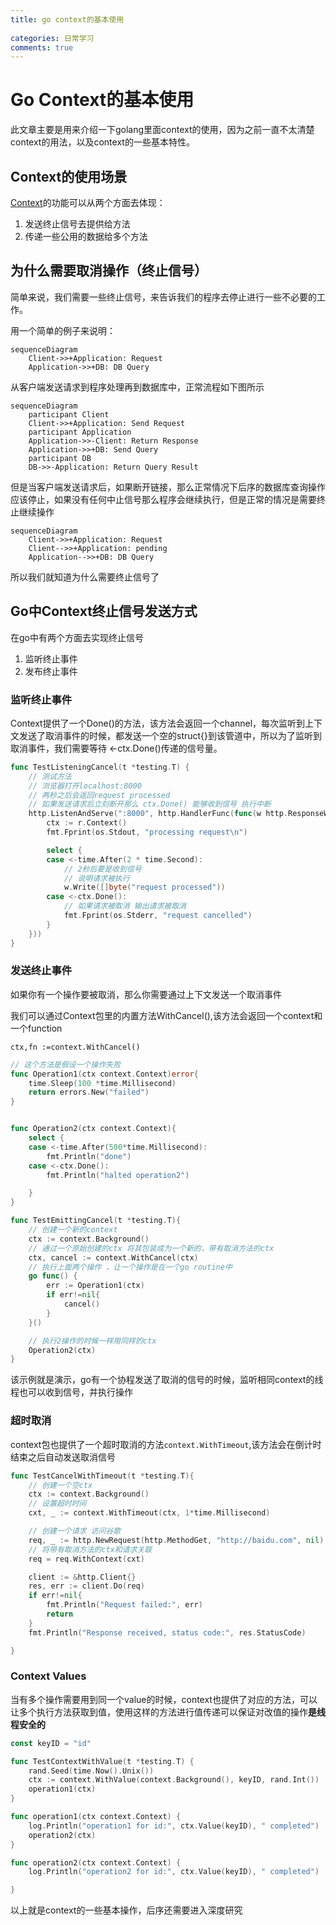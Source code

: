 ```yaml
---
title: go context的基本使用
 
categories: 日常学习
comments: true
---
```


# Go Context的基本使用

此文章主要是用来介绍一下golang里面context的使用，因为之前一直不太清楚context的用法，以及context的一些基本特性。

<!--more-->

## Context的使用场景

[Context](https://pkg.go.dev/context#Context)的功能可以从两个方面去体现：

1. 发送终止信号去提供给方法
2. 传递一些公用的数据给多个方法

## 为什么需要取消操作（终止信号）

简单来说，我们需要一些终止信号，来告诉我们的程序去停止进行一些不必要的工作。

用一个简单的例子来说明：

```mermaid
sequenceDiagram
    Client->>+Application: Request
    Application->>+DB: DB Query
```



从客户端发送请求到程序处理再到数据库中，正常流程如下图所示

```mermaid
sequenceDiagram
    participant Client
    Client->>+Application: Send Request
    participant Application
    Application->>-Client: Return Response
    Application->>+DB: Send Query
    participant DB
    DB->>-Application: Return Query Result
```

但是当客户端发送请求后，如果断开链接，那么正常情况下后序的数据库查询操作应该停止，如果没有任何中止信号那么程序会继续执行，但是正常的情况是需要终止继续操作

```mermaid
sequenceDiagram
    Client->>+Application: Request
    Client-->>+Application: pending
    Application-->>+DB: DB Query
```

所以我们就知道为什么需要终止信号了

## Go中Context终止信号发送方式

在go中有两个方面去实现终止信号

1. 监听终止事件
2. 发布终止事件

### 监听终止事件

Context提供了一个Done()的方法，该方法会返回一个channel，每次监听到上下文发送了取消事件的时候，都发送一个空的struct{}到该管道中，所以为了监听到取消事件，我们需要等待 <-ctx.Done()传递的信号量。

```Go
func TestListeningCancel(t *testing.T) {
	// 测试方法
	// 浏览器打开localhost:8000
	// 两秒之后会返回request processed
	// 如果发送请求后立刻断开那么 ctx.Done() 能够收到信号 执行中断
	http.ListenAndServe(":8000", http.HandlerFunc(func(w http.ResponseWriter, r *http.Request) {
		ctx := r.Context()
		fmt.Fprint(os.Stdout, "processing request\n")

		select {
		case <-time.After(2 * time.Second):
			// 2秒后要是收到信号
			// 说明请求被执行
			w.Write([]byte("request processed"))
		case <-ctx.Done():
			// 如果请求被取消 输出请求被取消
			fmt.Fprint(os.Stderr, "request cancelled")
		}
	}))
}

```

### 发送终止事件

如果你有一个操作要被取消，那么你需要通过上下文发送一个取消事件

我们可以通过Context包里的内置方法WithCancel(),该方法会返回一个context和一个function

`ctx,fn :=context.WithCancel()`

```go
// 这个方法是假设一个操作失败
func Operation1(ctx context.Context)error{
	time.Sleep(100 *time.Millisecond)
	return errors.New("failed")
}


func Operation2(ctx context.Context){
	select {
	case <-time.After(500*time.Millisecond):
		fmt.Println("done")
	case <-ctx.Done():
		fmt.Println("halted operation2")

	}
}

func TestEmittingCancel(t *testing.T){
	// 创建一个新的context
	ctx := context.Background()
	// 通过一个原始创建的ctx 将其包装成为一个新的，带有取消方法的ctx
	ctx, cancel := context.WithCancel(ctx)
	// 执行上面两个操作 ，让一个操作是在一个go routine中
	go func() {
		err := Operation1(ctx)
		if err!=nil{
			cancel()
		}
	}()

	// 执行2操作的时候一样用同样的ctx
	Operation2(ctx)
}
```

该示例就是演示，go有一个协程发送了取消的信号的时候，监听相同context的线程也可以收到信号，并执行操作

### 超时取消

context包也提供了一个超时取消的方法`context.WithTimeout`,该方法会在倒计时结束之后自动发送取消信号

```go
func TestCancelWithTimeout(t *testing.T){
	// 创建一个空ctx
	ctx := context.Background()
	// 设置超时时间
	cxt, _ := context.WithTimeout(ctx, 1*time.Millisecond)

	// 创建一个请求 访问谷歌
	req, _ := http.NewRequest(http.MethodGet, "http://baidu.com", nil)
	// 将带有取消方法的ctx和请求关联
	req = req.WithContext(cxt)

	client := &http.Client{}
	res, err := client.Do(req)
	if err!=nil{
		fmt.Println("Request failed:", err)
		return
	}
	fmt.Println("Response received, status code:", res.StatusCode)

}
```

### Context Values

当有多个操作需要用到同一个value的时候，context也提供了对应的方法，可以让多个执行方法获取到值，使用这样的方法进行值传递可以保证对改值的操作**是线程安全的**

```go
const keyID = "id"

func TestContextWithValue(t *testing.T) {
	rand.Seed(time.Now().Unix())
	ctx := context.WithValue(context.Background(), keyID, rand.Int())
	operation1(ctx)
}

func operation1(ctx context.Context) {
	log.Println("operation1 for id:", ctx.Value(keyID), " completed")
	operation2(ctx)
}

func operation2(ctx context.Context) {
	log.Println("operation2 for id:", ctx.Value(keyID), " completed")

}
```



以上就是context的一些基本操作，后序还需要进入深度研究